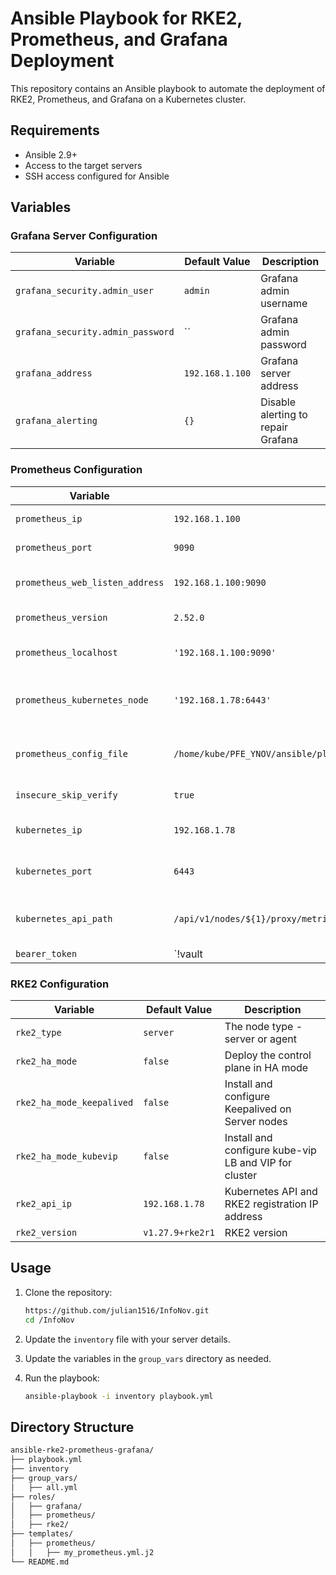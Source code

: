 # Ansible Playbook for RKE2, Prometheus, and Grafana Deployment

This repository contains an Ansible playbook to automate the deployment of RKE2, Prometheus, and Grafana on a Kubernetes cluster.

## Requirements

- Ansible 2.9+
- Access to the target servers
- SSH access configured for Ansible

## Variables

### Grafana Server Configuration

| Variable                | Default Value   | Description                       |
|-------------------------|-----------------|-----------------------------------|
| `grafana_security.admin_user`     | `admin`         | Grafana admin username             |
| `grafana_security.admin_password` | ``          | Grafana admin password             |
| `grafana_address`       | `192.168.1.100` | Grafana server address             |
| `grafana_alerting`      | `{}`            | Disable alerting to repair Grafana |

### Prometheus Configuration

| Variable                       | Default Value                                      | Description                                      |
|--------------------------------|----------------------------------------------------|--------------------------------------------------|
| `prometheus_ip`                | `192.168.1.100`                                    | Prometheus IP address                            |
| `prometheus_port`              | `9090`                                             | Prometheus port                                  |
| `prometheus_web_listen_address`| `192.168.1.100:9090`                               | Prometheus web listen address                    |
| `prometheus_version`           | `2.52.0`                                           | Prometheus version                               |
| `prometheus_localhost`         | `'192.168.1.100:9090'`                             | Prometheus localhost address                     |
| `prometheus_kubernetes_node`   | `'192.168.1.78:6443'`                              | Kubernetes node address for Prometheus           |
| `prometheus_config_file`       | `/home/kube/PFE_YNOV/ansible/playbooks/templates/prometheus/my_prometheus.yml.j2` | Path to Prometheus configuration file template   |
| `insecure_skip_verify`         | `true`                                             | Skip TLS verification                            |
| `kubernetes_ip`                | `192.168.1.78`                                     | Kubernetes API server IP address                 |
| `kubernetes_port`              | `6443`                                             | Kubernetes API server port                       |
| `kubernetes_api_path`          | `/api/v1/nodes/${1}/proxy/metrics/cadvisor`        | Path to Kubernetes cAdvisor metrics              |
| `bearer_token`                 | `!vault | ---`                                     | Kubernetes bearer token for authentication       |

### RKE2 Configuration

| Variable                      | Default Value                  | Description                                         |
|-------------------------------|--------------------------------|-----------------------------------------------------|
| `rke2_type`                   | `server`                       | The node type - server or agent                     |
| `rke2_ha_mode`                | `false`                        | Deploy the control plane in HA mode                 |
| `rke2_ha_mode_keepalived`     | `false`                        | Install and configure Keepalived on Server nodes    |
| `rke2_ha_mode_kubevip`        | `false`                        | Install and configure kube-vip LB and VIP for cluster|
| `rke2_api_ip`                 | `192.168.1.78`                 | Kubernetes API and RKE2 registration IP address     |
| `rke2_version`                | `v1.27.9+rke2r1`               | RKE2 version                                        |

## Usage

1. Clone the repository:

    ```sh
    https://github.com/julian1516/InfoNov.git
    cd /InfoNov
    ```

2. Update the `inventory` file with your server details.

3. Update the variables in the `group_vars` directory as needed.

4. Run the playbook:

    ```sh
    ansible-playbook -i inventory playbook.yml
    ```

## Directory Structure

```sh
ansible-rke2-prometheus-grafana/
├── playbook.yml
├── inventory
├── group_vars/
│   ├── all.yml
├── roles/
│   ├── grafana/
│   ├── prometheus/
│   ├── rke2/
├── templates/
│   ├── prometheus/
│   │   ├── my_prometheus.yml.j2
└── README.md
